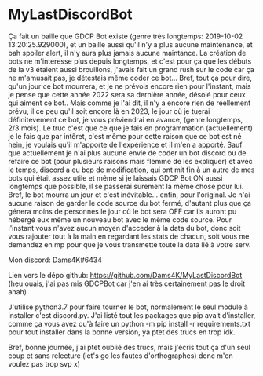 # MyLastDiscordBot

Ça fait un baille que GDCP Bot existe (genre très longtemps: 2019-10-02 13:20:25.929000), et un baille aussi qu'il n'y a plus aucune maintenance, et bah spoiler alert, il n'y aura plus jamais aucune maintance. La création de bots ne m'interesse plus depuis longtemps, et c'est pour ça que les débuts de la v3 étaient aussi brouillons, j'avais fait un grand rush sur le code car ça ne m'amusait pas, je détestais même coder ce bot... Bref, tout ça pour dire, qu'un jour ce bot mourrera, et je ne prévois encore rien pour l'instant, mais je pense que cette année 2022 sera sa dernière année, désolé pour ceux qui aiment ce bot.. Mais comme je l'ai dit, il n'y a encore rien de réellement prévu, il ce peu qu'il soit encore là en 2023, le jour où je tuerai définitevement ce bot, je vous préviendrai en avance, (genre longtemps, 2/3 mois). Le truc c'est que ce que je fais en programmation (actuellement) je le fais que par intêret, c'est même pour cette raison que ce bot est né hein, je voulais qu'il m'apporte de l'expérience et il m'en a apporté. Sauf que actuellement je n'ai plus aucune envie de coder un bot discord ou de refaire ce bot (pour plusieurs raisons mais flemme de les expliquer) et avec le temps, discord a eu bcp de modification, qui ont mit fin à un autre de mes bots qui était assez utile et même si je laissais GDCP Bot ON aussi longtemps que possible, il se passerai surement la même chose pour lui. Bref, le bot mourra un jour et c'est inévitable... enfin, pour l'original. Je n'ai aucune raison de garder le code source du bot fermé, d'autant plus que ça génera moins de personnes le jour où le bot sera OFF car ils auront pu hébergé eux même un nouveau bot avec le même code source. Pour l'instant vous n'avez aucun moyen d'acceder à la data du bot, donc soit vous rajouter tout à la main en regardant les stats de chacun, soit vous me demandez en mp pour que je vous transmette toute la data lié à votre serv.
	

Mon discord: Dams4K#6434

Lien vers le dépo github: https://github.com/Dams4K/MyLastDiscordBot (heu ouais, j'ai pas mis GDCPBot car j'en ai très certainement pas le droit ahah)

J'utilise python3.7 pour faire tourner le bot, normalement le seul module à installer c'est discord.py. J'ai listé tout les packages que pip avait d'installer, comme ça vous avez qu'à faire un python -m pip install -r requirements.txt pour tout installer dans la bonne version, ya ptet des trucs en trop idk.
	

Bref, bonne journée, j'ai ptet oublié des trucs, mais j'écris tout ça d'un seul coup et sans relecture (let's go les fautes d'orthographes) donc m'en voulez pas trop svp x)
